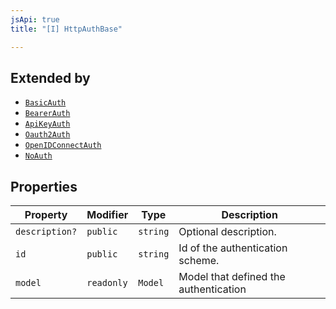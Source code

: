 ```yaml
---
jsApi: true
title: "[I] HttpAuthBase"

---
```

## Extended by

- [`BasicAuth`](BasicAuth.md)
- [`BearerAuth`](BearerAuth.md)
- [`ApiKeyAuth`](ApiKeyAuth.md)
- [`Oauth2Auth`](Oauth2Auth.md)
- [`OpenIDConnectAuth`](OpenIDConnectAuth.md)
- [`NoAuth`](NoAuth.md)

## Properties

| Property | Modifier | Type | Description |
| ------ | ------ | ------ | ------ |
| `description?` | `public` | `string` | Optional description. |
| `id` | `public` | `string` | Id of the authentication scheme. |
| `model` | `readonly` | `Model` | Model that defined the authentication |
